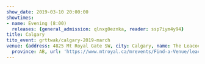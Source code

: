 ```yaml
---
show_date: 2019-03-10 20:00:00
showtimes:
- name: Evening (8:00)
  releases: {general_admission: qlnxg0eznka, reader: ssp7iym4y94}
title: Calgary
tito_event: grttwak/calgary-2019-march
venue: {address: 4825 Mt Royal Gate SW, city: Calgary, name: The Leacock Theatre,
  province: AB, url: 'https://www.mtroyal.ca/mrevents/Find-a-Venue/leacock-theatre.htm'}
---
```

